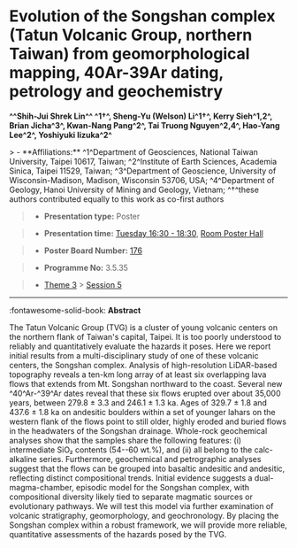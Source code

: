 # Evolution of the Songshan complex (Tatun Volcanic Group, northern Taiwan) from geomorphological mapping, 40Ar-39Ar dating, petrology and geochemistry

**^^Shih-Jui Shrek Lin^^ ^1†^, Sheng-Yu (Welson) Li^1†^, Kerry Sieh^1,2^, Brian Jicha^3^, Kwan-Nang Pang^2^, Tai Truong Nguyen^2,4^, Hao-Yang Lee^2^, Yoshiyuki Iizuka^2^**

<!-- more -->> - **Affiliations:** ^1^Department of Geosciences, National Taiwan University, Taipei 10617, Taiwan; ^2^Institute of Earth Sciences, Academia Sinica, Taipei 11529, Taiwan; ^3^Department of Geoscience, University of Wisconsin-Madison, Madison, Wisconsin 53706, USA; ^4^Department of Geology, Hanoi University of Mining and Geology, Vietnam; ^†^these authors contributed equally to this work as co-first authors

> - **Presentation type:** Poster

> - **Presentation time:** [Tuesday 16:30 - 18:30](../sessions_comparison.md#__tabbed_2_6), [Room Poster Hall](../maps_venue.md#__tabbed_1_1)

> - **Poster Board Number:** [176](../map_poster_boards.md#tuesday)

> - **Programme No:** 3.5.35

> - [Theme 3](../theme3.md) > [Session 5](../sessions/session-3-5.md)

--- 

:fontawesome-solid-book: **Abstract**

The Tatun Volcanic Group (TVG) is a cluster of young volcanic centers on the northern flank of Taiwan's capital, Taipei. It is too poorly understood to reliably and quantitatively evaluate the hazards it poses. Here we report initial results from a multi-disciplinary study of one of these volcanic centers, the Songshan complex. Analysis of high-resolution LiDAR-based topography reveals a ten-km long array of at least six overlapping lava flows that extends from Mt. Songshan northward to the coast. Several new ^40^Ar-^39^Ar dates reveal that these six flows erupted over about 35,000 years, between 279.8 ± 3.3 and 246.1 ± 1.3 ka. Ages of 329.7 ± 1.8 and 437.6 ± 1.8 ka on andesitic boulders within a set of younger lahars on the western flank of the flows point to still older, highly eroded and buried flows in the headwaters of the Songshan drainage. Whole-rock geochemical analyses show that the samples share the following features: (i) intermediate SiO₂ contents (54--60 wt.%), and (ii) all belong to the calc-alkaline series. Furthermore, geochemical and petrographic analyses suggest that the flows can be grouped into basaltic andesitic and andesitic, reflecting distinct compositional trends. Initial evidence suggests a dual-magma-chamber, episodic model for the Songshan complex, with compositional diversity likely tied to separate magmatic sources or evolutionary pathways. We will test this model via further examination of volcanic stratigraphy, geomorphology, and geochronology. By placing the Songshan complex within a robust framework, we will provide more reliable, quantitative assessments of the hazards posed by the TVG.

